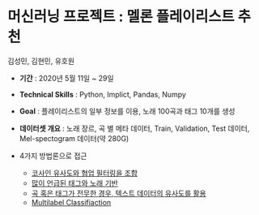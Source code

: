 # 머신러닝 프로젝트 : 멜론 플레이리스트 추천
김성민, 김현민, 유호원

- **기간** : 2020년 5월 11일 ~ 29일

- **Technical Skills** : Python, Implict, Pandas, Numpy

- **Goal** : 플레이리스트의 일부 정보를 이용, 노래 100곡과 태그 10개를 생성

- **데이터셋 개요** : 노래 장르, 곡 별 메타 데이터, Train, Validation, Test 데이터, Mel-spectogram 데이터(약 280G)

- 4가지 방법론으로 접근
  - [코사인 유사도와 협업 필터링을 조합](https://github.com/fastcampusMLteam/ML_project_playlist/blob/master/Cosine_similarity/README.md)
  - [많이 언급된 태그와 노래 기반](https://github.com/fastcampusMLteam/ML_project_playlist/blob/master/Cosine_similarity/README.md)
  - [곡 혹은 태그가 전무한 경우, 텍스트 데이터의 유사도를 활용](https://github.com/fastcampusMLteam/ML_project_playlist/blob/master/Just%20one%20Song%20%26%20Tag/README.md)
  - [Multilabel Classifiaction](https://github.com/fastcampusMLteam/ML_project_playlist/blob/master/Multilabel%20Classification/README.md)
